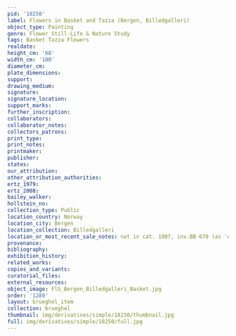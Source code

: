 ```yaml
---
pid: '18250'
label: Flowers in Basket and Tazza (Bergen, Billedgalleri)
object_type: Painting
genre: Flower Still-Life & Nature Study
tags: Basket Tazza Flowers
realdate: 
height_cm: '68'
width_cm: '100'
diameter_cm: 
plate_dimensions: 
support: 
drawing_medium: 
signature: 
signature_location: 
support_marks: 
further_inscription: 
collaborators: 
collaborator_notes: 
collectors_patrons: 
print_type: 
print_notes: 
printmaker: 
publisher: 
states: 
our_attribution: 
other_attribution_authorities: 
ertz_1979: 
ertz_2008: 
bailey_walker: 
hollstein_no: 
collection_type: Public
location_country: Norway
location_city: Bergen
location_collection: Billedgalleri
location_or_most_recent_sale_notes: not in cat. 1907, inv.BB 670 (as 'unknown')
provenance: 
bibliography: 
exhibition_history: 
related_works: 
copies_and_variants: 
curatorial_files: 
external_resources: 
object_image: FlS_Bergen_Billedgalleri_Basket.jpg
order: '1289'
layout: brueghel_item
collection: brueghel
thumbnail: img/derivatives/simple/18250/thumbnail.jpg
full: img/derivatives/simple/18250/full.jpg
---
```


